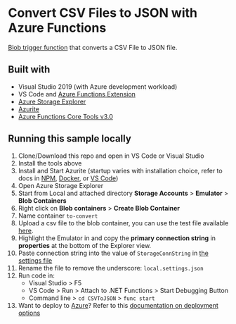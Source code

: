 # Convert CSV Files to JSON with Azure Functions

[Blob trigger function](https://docs.microsoft.com/azure/azure-functions/functions-bindings-storage-blob-trigger?WT.mc_id=academic-0000-jasmineg) that converts a CSV File to JSON file.

## Built with

- Visual Studio 2019 (with Azure development workload)
- VS Code and [Azure Functions Extension](https://marketplace.visualstudio.com/items?itemName=ms-azuretools.vscode-azurefunctions&WT.mc_id=academic-0000-jasmineg)
- [Azure Storage Explorer](https://azure.microsoft.com/features/storage-explorer/?WT.mc_id=academic-0000-jasmineg)
- [Azurite](https://github.com/azure/azurite)
- [Azure Functions Core Tools v3.0](https://docs.microsoft.com/azure/azure-functions/functions-run-local?WT.mc_id=academic-0000-jasmineg&tabs=windows,csharp,bash#install-the-azure-functions-core-tools)

## Running this sample locally

1. Clone/Download this repo and open in VS Code or Visual Studio
2. Install the tools above
3. Install and Start Azurite (startup varies with installation choice, refer to docs in [NPM](https://github.com/azure/azurite#npm), [Docker](https://github.com/azure/azurite#dockerhub), or [VS Code](https://github.com/azure/azurite#visual-studio-code-extension))
4. Open Azure Storage Explorer
5. Start from Local and attached directory **Storage Accounts** > **Emulator** > **Blob Containers**
6. Right click on **Blob containers** > **Create Blob Container**
7. Name container `to-convert`
8. Upload a csv file to the blob container, you can use the test file available [here](airport-test-data.csv).
9. Highlight the Emulator in and copy the **primary connection string** in **properties** at the bottom of the Explorer view.
10. Paste connection string into the value of `StorageConnString` in [the settings file](CsvToJSON/_local.settings.json)
11. Rename the file to remove the underscore: `local.settings.json`
12. Run code in:
    - Visual Studio > F5
    - VS Code > Run > Attach to .NET Functions > Start Debugging Button
    - Command line > `cd CSVToJSON` > `func start`
13. Want to deploy to [Azure](https://azure.microsoft.com/free/?WT.mc_id=academic-0000-jasmineg)? Refer to this [documentation on deployment options](https://docs.microsoft.com/azure/azure-functions/functions-deployment-technologies?WT.mc_id=academic-0000-jasmineg#deployment-methods)